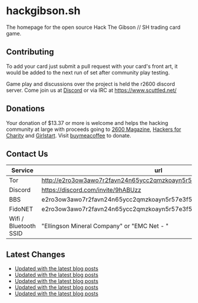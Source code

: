 # hackgibson.sh
The homepage for the open source Hack The Gibson // SH trading card game.


## Contributing

To add your card just submit a pull request with your card's front art, it would be added to the next run of set after community play testing.

Game play and discussions over the project is held the r2600 discord server. Come join us at [Discord](https://discord.com/invite/9hABUzz) or via IRC at https://www.scuttled.net/


## Donations

Your donation of $13.37 or more is welcome and helps the hacking community at large with proceeds going to [2600 Magazine](https://2600.com/), [Hackers for Charity](https://hackersforcharity.org) and [Girlstart](https://girlstart.org).  Visit [buymeacoffee](https://www.buymeacoffee.com/hackgibson.sh) to donate.


## Contact Us

Service | url
-|-
Tor | http://e2ro3ow3awo7r2favn24n65ycc2qmzkoayn5r57e3f56nvjwdcgg32ad.onion
Discord | https://discord.com/invite/9hABUzz
BBS | e2ro3ow3awo7r2favn24n65ycc2qmzkoayn5r57e3f56nvjwdcgg32ad.onion:23
FidoNET | e2ro3ow3awo7r2favn24n65ycc2qmzkoayn5r57e3f56nvjwdcgg32ad.onion:24554
Wifi / Bluetooth SSID | "Ellingson Mineral Company" or "EMC Net - <fidonet address>"

## Latest Changes
<!-- BLOG-POST-LIST:START -->
- [Updated with the latest blog posts](https://github.com/DFW2600/hackgibson.sh/commit/d0b3fdec36fdbc3684c70b765ffbcc8fa37fe8f2)
- [Updated with the latest blog posts](https://github.com/DFW2600/hackgibson.sh/commit/1bc782482023d2977a12f3ac9daf53cfc7a71daa)
- [Updated with the latest blog posts](https://github.com/DFW2600/hackgibson.sh/commit/bebb799be7ea922f62e0b221abcec4c8249e65e5)
- [Updated with the latest blog posts](https://github.com/DFW2600/hackgibson.sh/commit/c1f19a2e09bb5853db078689ac8908c896f7a8ad)
- [Updated with the latest blog posts](https://github.com/DFW2600/hackgibson.sh/commit/b76b3aead2a1e86a1aef7ab3b4b64ad03b1c9d17)
<!-- BLOG-POST-LIST:END -->
